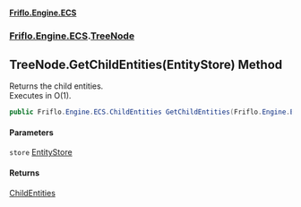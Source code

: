 #### [Friflo.Engine.ECS](index.md 'index')
### [Friflo.Engine.ECS](Friflo.Engine.ECS.md 'Friflo.Engine.ECS').[TreeNode](TreeNode.md 'Friflo.Engine.ECS.TreeNode')

## TreeNode.GetChildEntities(EntityStore) Method

Returns the child entities.<br/>
Executes in O(1).

```csharp
public Friflo.Engine.ECS.ChildEntities GetChildEntities(Friflo.Engine.ECS.EntityStore store);
```
#### Parameters

<a name='Friflo.Engine.ECS.TreeNode.GetChildEntities(Friflo.Engine.ECS.EntityStore).store'></a>

`store` [EntityStore](EntityStore.md 'Friflo.Engine.ECS.EntityStore')

#### Returns
[ChildEntities](ChildEntities.md 'Friflo.Engine.ECS.ChildEntities')